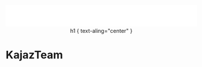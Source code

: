 <p align="center">
<a href="https://github.com/KajazTeam"><img src="./KajazTeamType.svg" alt="Typing SVG" /></a>
h1 {
    text-aling="center"
}
<h1>KajazTeam</h1>